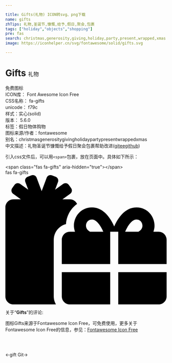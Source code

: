 ```yaml
---

title: Gifts(礼物) ICON转svg、png下载
name: gifts
zhTips: 礼物,圣诞节,慷慨,给予,假日,聚会,包裹
tags: ["holiday","objects","shopping"]
pre: fas
search: christmas,generosity,giving,holiday,party,present,wrapped,xmas
image: https://iconhelper.cn/svg/fontawesome/solid/gifts.svg

---
```


# Gifts  <small style="font-size: 60%;font-weight: 100">礼物</small>


<div class="detail-page">
<p>
<span><span class="badge-success badge">免费图标</span> </span>
<br/>
<span>
ICON库：
<span class="badge-secondary badge">Font Awesome Icon Free</span> 
</span>
<br/>
<span>
CSS名称：
<span class="badge-secondary badge">fa-gifts</span> 
</span>
<br/>
<span>
unicode：
<span class="badge-secondary badge">f79c</span> 
<copy-btn content='f79c' btn-title=""></copy-btn>
<copy-btn :content='String.fromCodePoint(parseInt("f79c", 16))' btn-title="复制U"></copy-btn>
</span><br/><span>样式：<span class="badge-light badge">实心(solid)</span></span>
<br/>
<span>
版本：
<span class="badge-secondary badge">5.6.0</span> 
</span><br/><span>标签：<span class="badge-light badge"><router-link to="/tags/holiday.html">假日</router-link></span><span class="badge-light badge"><router-link to="/tags/objects.html">物体</router-link></span><span class="badge-light badge"><router-link to="/tags/shopping.html">购物</router-link></span></span>
<br/>
<span>图标来源/作者：<span class="badge-light badge">fontawesome</span></span> 
<br/>
<span>别名：<span class="badge-light badge">christmas</span><span class="badge-light badge">generosity</span><span class="badge-light badge">giving</span><span class="badge-light badge">holiday</span><span class="badge-light badge">party</span><span class="badge-light badge">present</span><span class="badge-light badge">wrapped</span><span class="badge-light badge">xmas</span></span><br/><span class="zh-detail">中文描述：<span class="badge-primary badge">礼物</span><span class="badge-primary badge">圣诞节</span><span class="badge-primary badge">慷慨</span><span class="badge-primary badge">给予</span><span class="badge-primary badge">假日</span><span class="badge-primary badge">聚会</span><span class="badge-primary badge">包裹</span><span class="help-link"><span>帮助改进</span>(<a href="https://gitee.com/liuwave/icon-helper/edit/master/json/fontawesome/solid/gifts.json" target="_blank" rel="noopener noreferrer">gitee</a><a href="https://github.com/liuwave/icon-helper/edit/master/json/fontawesome/solid/gifts.json" target="_blank" rel="noopener noreferrer">github</a></span>)</span><br/>
</p>
</div>
<div class="alert alert-dark">
  <i class="fas fa-gifts fa-xs"></i>
  <i class="fas fa-gifts fa-sm"></i>
  <i class="fas fa-gifts fa-lg"></i>
  <i class="fas fa-gifts fa-2x"></i>
  <i class="fas fa-gifts fa-3x"></i>
  <i class="fas fa-gifts fa-5x"></i>
  <i class="fas fa-gifts fa-7x"></i>
</div>
<div>
  <p>引入css文件后，可以用<code>&lt;span&gt;</code>包裹，放在页面中。具体如下所示：    
  </p>
  <div class="alert alert-primary" style="font-size: 14px">
    &lt;span class="fas fa-gifts" aria-hidden="true"&gt;&lt;/span&gt;
    <copy-btn content='<span class="fas fa-gifts" aria-hidden="true"></span>'></copy-btn>
  </div>
  <div class="alert alert-secondary">
    <i class="fas fa-gifts"
    style="font-size: 24px"
    aria-hidden="true"></i> fas fa-gifts
    <copy-btn content="fas fa-gifts" btn-title="复制图标名称"></copy-btn>
  </div>
</div>
<div id="svg" class="svg-wrap">
<svg xmlns="http://www.w3.org/2000/svg" viewBox="0 0 640 512"><path d="M240.6 194.1c1.9-30.8 17.3-61.2 44-79.8C279.4 103.5 268.7 96 256 96h-29.4l30.7-22c7.2-5.1 8.9-15.1 3.7-22.3l-9.3-13c-5.1-7.2-15.1-8.9-22.3-3.7l-32 22.9 11.5-30.6c3.1-8.3-1.1-17.5-9.4-20.6l-15-5.6c-8.3-3.1-17.5 1.1-20.6 9.4l-19.9 53-19.9-53.1C121 2.1 111.8-2.1 103.5 1l-15 5.6C80.2 9.7 76 19 79.2 27.2l11.5 30.6L58.6 35c-7.2-5.1-17.2-3.5-22.3 3.7l-9.3 13c-5.1 7.2-3.5 17.2 3.7 22.3l30.7 22H32c-17.7 0-32 14.3-32 32v352c0 17.7 14.3 32 32 32h168.9c-5.5-9.5-8.9-20.3-8.9-32V256c0-29.9 20.8-55 48.6-61.9zM224 480c0 17.7 14.3 32 32 32h160V384H224v96zm224 32h160c17.7 0 32-14.3 32-32v-96H448v128zm160-288h-20.4c2.6-7.6 4.4-15.5 4.4-23.8 0-35.5-27-72.2-72.1-72.2-48.1 0-75.9 47.7-87.9 75.3-12.1-27.6-39.9-75.3-87.9-75.3-45.1 0-72.1 36.7-72.1 72.2 0 8.3 1.7 16.2 4.4 23.8H256c-17.7 0-32 14.3-32 32v96h192V224h15.3l.7-.2.7.2H448v128h192v-96c0-17.7-14.3-32-32-32zm-272 0c-2.7-1.4-5.1-3-7.2-4.8-7.3-6.4-8.8-13.8-8.8-19 0-9.7 6.4-24.2 24.1-24.2 18.7 0 35.6 27.4 44.5 48H336zm199.2-4.8c-2.1 1.8-4.5 3.4-7.2 4.8h-52.6c8.8-20.3 25.8-48 44.5-48 17.7 0 24.1 14.5 24.1 24.2 0 5.2-1.5 12.6-8.8 19z"/></svg>
</div>
<detail full-name='fa-gifts'></detail>
<div class="icon-detail__container">
<p>关于“<b>Gifts</b>”的评论:</p>
</div>
<Vssue title="关于“Gifts”的评论" />    
<div><p>图标Gifts来源于Fontawesome Icon Free，可免费使用，更多关于  Fontawesome Icon Free的信息，参见：<a target="_blank" href="https://iconhelper.cn/fontawesome.html">Fontawesome Icon Free</a>
</p></div>

<div style="padding:2rem 0 " class="page-nav"><p class="inner"><span class="prev">←<router-link to="/icon/solid/gift.html">gift</router-link></span> <span class="next"><router-link to="/icon/brands/git.html">Git</router-link>→</span></p></div>
